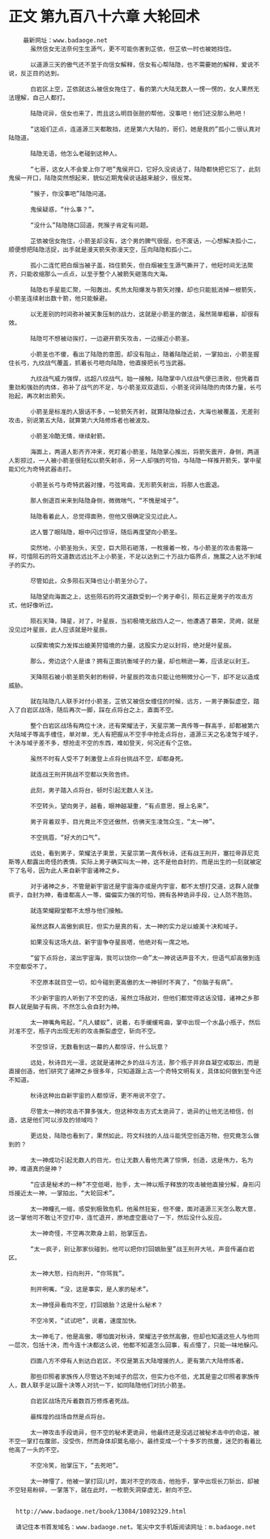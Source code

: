 # 正文 第九百八十六章 大轮回术
        最新网址：www.badaoge.net
          虽然信女无法奈何生生源气，更不可能伤害到芷依，但芷依一时也被她挡住。
      
          以道源三天的傲气还不至于向信女解释，信女有心帮陆隐，也不需要她的解释，爱说不说，反正目的达到。
      
          白岩区上空，芷依就这么被信女拖住了，看的第六大陆无数人一愣一愣的，女人果然无法理解，自己人都打。
      
          陆隐诧异，信女也来了，而且这么明目张胆的帮他，没事吧！他们还没那么熟吧！
      
          “这姐们正点，连道源三天都敢挡，还是第六大陆的，哥们，她是我的”孤小二很认真对陆隐道。
      
          陆隐无语，他怎么老碰到这种人。
      
          “七哥，这女人不会爱上你了吧”鬼侯开口，它好久没说话了，陆隐都快把它忘了，此刻鬼侯一开口，陆隐突然想起来，貌似近期鬼侯说话越来越少，很反常。
      
          “猴子，你没事吧”陆隐问道。
      
          鬼侯疑惑，“什么事？”。
      
          “没什么”陆隐随口回道，死猴子肯定有问题。
      
          芷依被信女拖住，小箭圣却没有，这个男的脾气很倔，也不废话，一心想解决孤小二，顺便想把陆隐活捉，出手就是漫天箭矢弥漫天空，压向陆隐和孤小二。
      
          孤小二连忙把白烟当被子盖，挡住箭矢，但白烟被生生源气撕开了，他短时间无法聚齐，只能收缩那么一点点，以至于整个人被箭矢砸落向大海。
      
          陆隐右手星能汇聚，一阳轰出，炙热太阳爆发与箭矢对撞，却也只能抵消掉一根箭矢，小箭圣连续射出数十箭，他只能躲避。
      
          以无差别的时间弥补被天象压制的战力，这就是小箭圣的做法，虽然简单粗暴，却很有效。
      
          陆隐可不想被动挨打，一边避开箭矢攻击，一边接近小箭圣。
      
          小箭圣也不傻，看出了陆隐的意图，却没有阻止，随着陆隐近前，一掌拍出，小箭圣握住长弓，九纹战气覆盖，抓着长弓咂向陆隐，他直接把长弓当武器。
      
          九纹战气威力强悍，远超八纹战气，始一接触，陆隐掌中八纹战气便已溃败，但凭着百重劲和强劲的肉体，弥补了战气的不足，与小箭圣双双退后，小箭圣诧异陆隐的肉体力量，长弓抬起，再次射出箭矢。
      
          小箭圣是标准的人狠话不多，一轮箭矢齐射，就算陆隐躲过去，大海也被覆盖，无差别攻击，别说第五大陆，就算第六大陆修炼者也被波及。
      
          小箭圣冷酷无情，继续射箭。
      
          海面上，两道人影齐齐冲来，死盯着小箭圣，陆隐掌心推出，将箭矢震开，身侧，两道人影掠过，一人被小箭圣很轻松以箭矢射杀，另一人却强的可怕，与陆隐一样推开箭矢，掌中星能幻化为奇特武器击打。
      
          小箭圣长弓与奇特武器对撞，弓弦弯曲，无形箭矢射出，将那人也震退。
      
          那人倒退百米来到陆隐身侧，微微喘气，“不愧是域子”。
      
          陆隐看着此人，总觉得面熟，但他又很确定没见过此人。
      
          这人瞥了眼陆隐，眼中闪过惊讶，随后再度望向小箭圣。
      
          突然地，小箭圣抬头，天空，巨大陨石砸落，一枚接着一枚，与小箭圣的攻击套路一样，可惜陨石的符文道数远远比不上小箭圣，不足以达到二十万战力临界点，施展之人达不到域子的实力。
      
          尽管如此，众多陨石天降也让小箭圣分心了。
      
          陆隐望向海面之上，这些陨石的符文道数受到一个男子牵引，陨石正是男子的攻击方式，他好像听过。
      
          陨石天降，降星，对了，叶星辰，当初极境无敌四人之一，他遭遇了慕荣，灵阙，就是没见过叶星辰，此人应该就是叶星辰。
      
          以探索境实力发挥出媲美狩猎境的力量，这股实力足以封将，绝对是叶星辰。
      
          那么，旁边这个人是谁？拥有正面抗衡域子的力量，却也稍逊一筹，应该足以封王。
      
          天降陨石被小箭圣箭矢射的粉碎，叶星辰的攻击只能让他稍微分心一下，却不足以造成威胁。
      
          就在陆隐几人联手对付小箭圣，芷依又被信女缠住的时候，远方，一男子撕裂虚空，踏入了白岩区战场，随后再次一脚，踩在点将台之上，直面不空。
      
          整个白岩区战场有两位十决，还有荣耀法子，天星宗第一真传等一群高手，却都被第六大陆域子等高手缠住，单对单，无人有把握从不空手中抢走点将台，道源三天之名凌驾于域子，十决与域子差不多，想抢走不空的东西，难如登天，何况还有个芷依。
      
          虽然不时有人受不了刺激登上点将台挑战不空，却都身死。
      
          就连战王刑开挑战不空都以失败告终。
      
          此刻，男子踏入点将台，顿时引起无数人关注。
      
          不空转头，望向男子，越看，眼神越凝重，“有点意思，报上名来”。
      
          男子背着双手，目光竟比不空还傲然，仿佛天生凌驾众生，“太一神”。
      
          不空挑眉，“好大的口气”。
      
          远处，看到男子，荣耀法子束景，天星宗第一真传秋诗，还有战王刑开，塞拉帝菲尼克斯等人都露出奇怪的表情，实际上男子确实叫太一神，这不是他自封的，而是出生的一刻就被定下了名号，因为此人来自新宇宙诸神之乡。
      
          对于诸神之乡，不管是新宇宙还是宇宙海亦或是内宇宙，都不太想打交道，这群人就像疯子，自封为神，看谁都高人一等，偏偏实力强的可怕，拥有各种诡异手段，让人防不胜防。
      
          就连荣耀殿堂都不太想与他们接触。
      
          虽然这群人高傲到疯狂，但实力是真的有，太一神的实力足以媲美十决和域子。
      
          如果没有这场大战，新宇宙争夺星辰塔，他绝对有一席之地。
      
          “留下点将台，滚出宇宙海，我可以饶你一命”太一神说话声音不大，但语气却高傲到连不空都受不了。
      
          不空原本就目空一切，如今碰到更高傲的太一神顿时不爽了，“你脑子有病”。
      
          不少新宇宙的人听到了不空的话，虽然立场敌对，但他们都觉得这话没错，诸神之乡那群人就是脑子有病，不然怎么会自封为神。
      
          太一神嘴角弯起，“凡人蝼蚁”，说着，右手缓缓弯曲，掌中出现一个水晶小瓶子，然后对准不空，瓶子内出现无形的攻击撕裂虚空，斩向不空。
      
          不空惊讶，无数看到这一幕的人都惊讶，什么玩意？
      
          远处，秋诗目光一凛，这就是诸神之乡的战斗方法，那个瓶子并非自凝空戒取出，而是直接创造，他们研究了诸神之乡很多年，只知道跟上古一个奇特文明有关，具体如何做到至今还不知道。
      
          秋诗这种出自新宇宙的人都惊讶，更不用说不空了。
      
          尽管太一神的攻击不算多强大，但这种攻击方式太诡异了，诡异的让他无法相信，创造，这是他们可以涉及的领域吗？
      
          更远处，陆隐也看到了，果然如此，符文科技的人战斗能凭空创造万物，但究竟怎么做到的？
      
          太一神成功引起无数人的目光，也让无数人看他充满了惊惧，创造，这是伟力，名为神，难道真的是神？
      
          “应该是秘术的一种”不空低喝，抬手，太一神以瓶子释放的攻击被他直接分解，身形闪烁接近太一神，一掌拍出，“大轮回术”。
      
          太一神瞳孔一缩，感受到极致危机，他虽然狂妄，但不傻，面对道源三天怎么敢大意，这一掌他可不敢让不空打中，连忙退开，原地虚空震动了一下，然后没什么反应。
      
          太一神奇怪，不空再次欺身上前，抬掌压去。
      
          “太一疯子，别让那家伙碰到，他可以把你打回娘胎里”战王刑开大吼，声音传遍白岩区。
      
          太一神大怒，扫向刑开，“你骂我”。
      
          刑开咧嘴，“没，这是事实，是人家的秘术”。
      
          太一神怪异看向不空，打回娘胎？这是什么秘术？
      
          不空冷笑，“试试吧”，说着，速度加快。
      
          太一神毛了，他是高傲，哪怕面对秋诗，荣耀法子依然高傲，但却也知道这些人与他同一层次，包括十决，而今连十决都这么说，他都不知道怎么回事，有点懵了，只能一味地躲闪。
      
          四面八方不停有人到达白岩区，不仅是第五大陆增援的人，更有第六大陆修炼者。
      
          那些印照者家族传人尽管达不到域子的层次，但实力也不低，尤其是宙之印照者家族传人，数人联手足以跟十决等人对抗一下，如同陆隐他们对抗小箭圣。
      
          白岩区战场充斥着数百万修炼者死战。
      
          最辉煌的战场自然是点将台。
      
          太一神攻击手段诡异，但不空的秘术更诡异，他最终还是没逃过被秘术击中的命运，被不空一掌打在腹部，没受伤，然而身体却莫名缩小，最终变成一个十多岁的孩童，迷茫的看着比他高了一头的不空。
      
          不空冷笑，抬掌压下，“去死吧”。
      
          太一神懵了，他被一掌打回儿时，面对不空的攻击，他抬手，掌中出现长刀斩出，却被不空轻易粉碎，一掌落下，就在此时，一枚箭矢洞穿虚无，射向不空。
      
      
      http://www.badaoge.net/book/13084/10892329.html
      
      请记住本书首发域名：www.badaoge.net。笔尖中文手机版阅读网址：m.badaoge.net